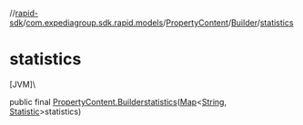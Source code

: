 //[rapid-sdk](../../../../index.md)/[com.expediagroup.sdk.rapid.models](../../index.md)/[PropertyContent](../index.md)/[Builder](index.md)/[statistics](statistics.md)

# statistics

[JVM]\

public final [PropertyContent.Builder](index.md)[statistics](statistics.md)([Map](https://docs.oracle.com/javase/8/docs/api/java/util/Map.html)&lt;[String](https://docs.oracle.com/javase/8/docs/api/java/lang/String.html), [Statistic](../../-statistic/index.md)&gt;statistics)
